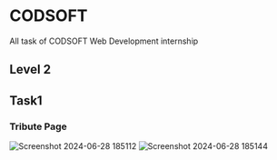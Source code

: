 # CODSOFT
All task of CODSOFT Web Development internship
## Level 2</H1>
## Task1</h1>
### Tribute Page</h2>
![Screenshot 2024-06-28 185112](https://github.com/Subhashreemohanty07/CODSOFT/assets/138459225/6565c72a-132f-40de-89ba-92480e4a900b)
![Screenshot 2024-06-28 185144](https://github.com/Subhashreemohanty07/CODSOFT/assets/138459225/3051e1a3-d895-4602-be40-e50805d9821f)

